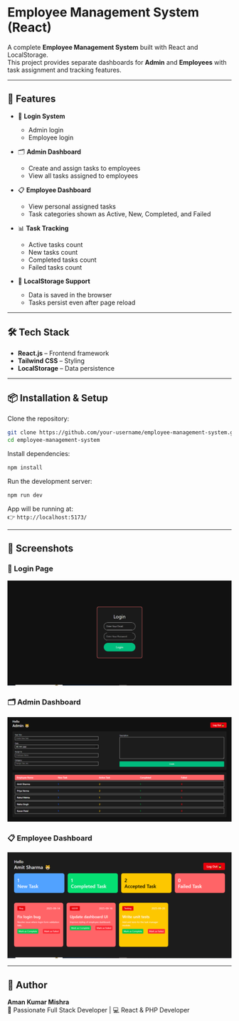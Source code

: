 # Employee Management System (React)

A complete **Employee Management System** built with React and LocalStorage.  
This project provides separate dashboards for **Admin** and **Employees** with task assignment and tracking features.  

---

## 🚀 Features

- 🔑 **Login System**  
  - Admin login  
  - Employee login  

- 🗂️ **Admin Dashboard**  
  - Create and assign tasks to employees  
  - View all tasks assigned to employees  

- 📋 **Employee Dashboard**  
  - View personal assigned tasks  
  - Task categories shown as Active, New, Completed, and Failed  

- 📊 **Task Tracking**  
  - Active tasks count  
  - New tasks count  
  - Completed tasks count  
  - Failed tasks count  

- 💾 **LocalStorage Support**  
  - Data is saved in the browser  
  - Tasks persist even after page reload  

---

## 🛠️ Tech Stack

- **React.js** – Frontend framework  
- **Tailwind CSS** – Styling  
- **LocalStorage** – Data persistence  

---

## 📦 Installation & Setup

Clone the repository:

```bash
git clone https://github.com/your-username/employee-management-system.git
cd employee-management-system
```

Install dependencies:

```bash
npm install
```

Run the development server:

```bash
npm run dev
```

App will be running at:  
👉 `http://localhost:5173/`  

---

## 📸 Screenshots

### 🔑 Login Page
![Login Page](login.png)

### 🗂️ Admin Dashboard
![Admin Dashboard](admin.png)

### 📋 Employee Dashboard
![Employee Dashboard](employee.png)

---

## 👤 Author

**Aman Kumar Mishra**  
🚀 Passionate Full Stack Developer | 💻 React & PHP Developer  
